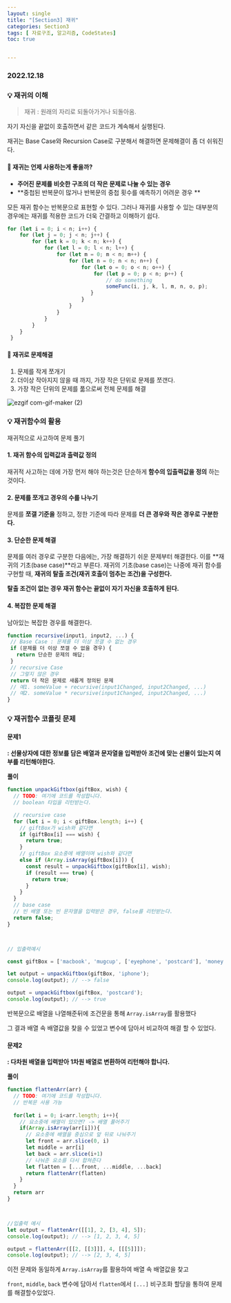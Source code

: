 ```yaml
---
layout: single
title: "[Section3] 재귀"
categories: Section3
tags: [ 자료구조, 알고리즘, CodeStates]
toc: true


---
```


### 2022.12.18

### 💡 재귀의 이해 

>재귀 : 원래의 자리로 되돌아가거나 되돌아옴.

자기 자신을 끝없이 호출하면서 같은 코드가 계속해서 실행된다.  

재귀는 Base Case와 Recursion Case로 구분해서 해결하면 문제해결이 좀 더 쉬워진다.  

#### 📌 재귀는 언제 사용하는게 좋을까?  

* **주어진 문제를 비슷한 구조의 더 작은 문제로 나눌 수 있는 경우**    
* **중첩된 반복문이 많거나 반복문의 중첩 횟수를 예측하기 어려운 경우 **

모든 재귀 함수는 반복문으로 표현할 수 있다. 그러나 재귀를 사용할 수 있는 대부분의 경우에는 재귀를 적용한 코드가 더욱 간결하고 이해하기 쉽다.   

```js
for (let i = 0; i < n; i++) {
    for (let j = 0; j < n; j++) {
        for (let k = 0; k < n; k++) {
            for (let l = 0; l < n; l++) {
                for (let m = 0; m < n; m++) {
                    for (let n = 0; n < n; n++) {
                        for (let o = 0; o < n; o++) {
                            for (let p = 0; p < n; p++) {
                                // do something
                                someFunc(i, j, k, l, m, n, o, p);
                           }
                        }
                    }
                }
            }
        }
    }
 }
```



#### 📌 재귀로 문제해결 

1. 문제를 작게 쪼개기 
2. 더이상 작아지지 않을 때 까지, 가장 작은 단위로 문제를 쪼갠다. 
3. 가장 작은 단위의 문제를 풂으로써 전체 문제를 해결 

![ezgif com-gif-maker (2)](https://user-images.githubusercontent.com/104547038/208300172-ce734ecf-88ac-4c4e-877d-85abb9b670f8.gif)

### 💡 재귀함수의 활용 

재귀적으로 사고하여 문제 풀기 

#### **1. 재귀 함수의 입력값과 출력값 정의**
재귀적 사고하는 데에 가장 먼저 해야 하는것은 단순하게 **함수의 입출력값을 정의** 하는것이다.

#### **2. 문제를 쪼개고 경우의 수를 나누기**
문제를 **쪼갤 기준을** 정하고, 정한 기준에 따라 문제를 **더 큰 경우와 작은 경우로 구분한다.**

#### **3. 단순한 문제 해결**
문제를 여러 경우로 구분한 다음에는, 가장 해결하기 쉬운 문제부터 해결한다. 이를 **재귀의 기초(base case)**라고 부른다.
재귀의 기초(base case)는 나중에 재귀 함수를 구현할 때, **재귀의 탈출 조건(재귀 호출이 멈추는 조건)을 구성한다.**

**탈출 조건이 없는 경우 재귀 함수는 끝없이 자기 자신을 호출하게 된다.**

#### **4. 복잡한 문제 해결**
남아있는 복잡한 경우를 해결한다.

```jsx
function recursive(input1, input2, ...) {
 // Base Case : 문제를 더 이상 쪼갤 수 없는 경우
 if (문제를 더 이상 쪼갤 수 없을 경우) {
   return 단순한 문제의 해답;
 }
 // recursive Case
 // 그렇지 않은 경우
 return 더 작은 문제로 새롭게 정의된 문제
 // 예1. someValue + recursive(input1Changed, input2Changed, ...)
 // 예2. someValue * recursive(input1Changed, input2Changed, ...)
}
```



### 💡 재귀함수 코플릿 문제 

#### **문제1** 

**: 선물상자에 대한 정보를 담은 배열과 문자열을 입력받아 조건에 맞는 선물이 있는지 여부를 리턴해야한다.**

**풀이**

```javascript
function unpackGiftbox(giftBox, wish) {
  // TODO: 여기에 코드를 작성합니다.
  // boolean 타입을 리턴받는다.

  // recursive case
  for (let i = 0; i < giftBox.length; i++) {
    // giftBox가 wish와 같다면
    if (giftBox[i] === wish) {
      return true;
    }
    // giftBox 요소중에 배열이며 wish와 같다면
    else if (Array.isArray(giftBox[i])) {
      const result = unpackGiftbox(giftBox[i], wish);
      if (result === true) {
        return true;
      }
    }
  }
  // base case
  // 빈 배열 또는 빈 문자열을 입력받은 경우, false를 리턴받는다.
  return false;
}



// 입출력예시

const giftBox = ['macbook', 'mugcup', ['eyephone', 'postcard'], 'money'];

let output = unpackGiftbox(giftBox, 'iphone');
console.log(output); // --> false

output = unpackGiftbox(giftBox, 'postcard');
console.log(output); // --> true
```

반복문으로 배열을 나열해준뒤에 조건문을 통해 `Array.isArray`를 활용했다

그 결과 배열 속 배열값을 찾을 수 있었고 변수에 담아서 비교하여 해결 할 수 있었다.



#### **문제2**

 **: 다차원 배열을 입력받아 1차원 배열로 변환하여 리턴해야 합니다.**

**풀이**

```javascript
function flattenArr(arr) {
  // TODO: 여기에 코드를 작성합니다.
  // 반복문 사용 가능
  
  for(let i = 0; i<arr.length; i++){
    // 요소중에 배열이 있으면? -> 배열 풀어주기
    if(Array.isArray(arr[i])){
      // 요소중에 배열을 중심으로 앞 뒤로 나눠주기
      let front = arr.slice(0, i)
      let middle = arr[i]
      let back = arr.slice(i+1)
      // 나눠준 요소를 다시 합쳐준다
      let flatten = [...front, ...middle, ...back]
      return flattenArr(flatten)
    }
  }
  return arr
}



//입출력 예시
let output = flattenArr([[1], 2, [3, 4], 5]);
console.log(output); // --> [1, 2, 3, 4, 5]

output = flattenArr([[2, [[3]]], 4, [[[5]]]);
console.log(output); // --> [2, 3, 4, 5]
```

이전 문제와 동일하게 `Array.isArray`를 활용하여 배열 속 배열값을 찾고

`front`, `middle`, `back` 변수에 담아서 `flatten`에서 `[...]` 비구조화 할당을 통하여 문제를 해결할수있었다.